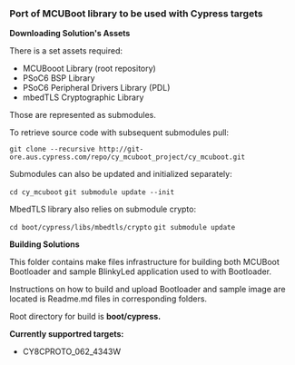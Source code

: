 ### Port of MCUBoot library to be used with Cypress targets

**Downloading Solution's Assets**

There is a set assets required:

* MCUBooot Library (root repository)
* PSoC6 BSP Library
* PSoC6 Peripheral Drivers Library (PDL)
* mbedTLS Cryptographic Library

Those are represented as submodules.

To retrieve source code with subsequent submodules pull:

`git clone --recursive http://git-ore.aus.cypress.com/repo/cy_mcuboot_project/cy_mcuboot.git`

Submodules can also be updated and initialized separately:

`cd cy_mcuboot`
`git submodule update --init`

MbedTLS library also relies on submodule crypto:

`cd boot/cypress/libs/mbedtls/crypto`
`git submodule update`


**Building Solutions**

This folder contains make files infrastructure for building both MCUBoot Bootloader and sample BlinkyLed application used to with Bootloader.

Instructions on how to build and upload Bootloader and sample image are located is Readme.md files in corresponding folders.

Root directory for build is **boot/cypress.**

**Currently supportred targets:**
* CY8CPROTO_062_4343W

